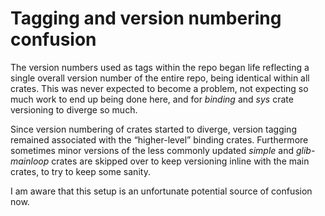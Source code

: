 Tagging and version numbering confusion
=======================================

The version numbers used as tags within the repo began life reflecting a single overall version
number of the entire repo, being identical within all crates. This was never expected to become a
problem, not expecting so much work to end up being done here, and for *binding* and *sys* crate
versioning to diverge so much.

Since version numbering of crates started to diverge, version tagging remained associated with the
“higher-level” binding crates. Furthermore sometimes minor versions of the less commonly updated
*simple* and *glib-mainloop* crates are skipped over to keep versioning inline with the main crates,
to try to keep some sanity.

I am aware that this setup is an unfortunate potential source of confusion now.

